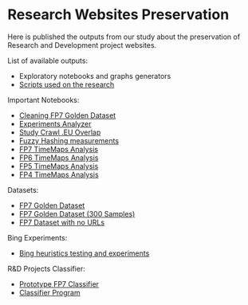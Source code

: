 # Research Websites Preservation

Here is published the outputs from our study about the preservation of Research and Development project websites.

List of available outputs:
- Exploratory notebooks and graphs generators
- [Scripts used on the research](https://github.com/arquivo/Research-Websites-Preservation/tree/master/scripts)

Important Notebooks:
- [Cleaning FP7 Golden Dataset](https://github.com/arquivo/Research-Websites-Preservation/blob/master/Cleaning%20golden%20dataset/cleaning-fp7-golden-dataset.ipynb)
- [Experiments Analyzer](https://github.com/arquivo/Research-Websites-Preservation/blob/master/experiments_analyzer.ipynb)
- [Study Crawl .EU Overlap](https://github.com/arquivo/Research-Websites-Preservation/blob/master/crawleu_overlap_measure/CrawlEU%20Overlap.ipynb)
- [Fuzzy Hashing measurements](https://github.com/arquivo/Research-Websites-Preservation/blob/master/Fuzzy%20hashing%20Acceptance%20Study/Fuzzy%20Hashing%20Score%20Analysis.ipynb)
- [FP7 TimeMaps Analysis](https://github.com/arquivo/Research-Websites-Preservation/blob/master/FP7/TimeMapsAnalysis.ipynb)
- [FP6 TimeMaps Analysis](https://github.com/arquivo/Research-Websites-Preservation/blob/master/FP6/FP6TimeMapsAnalysis.ipynb)
- [FP5 TimeMaps Analysis](https://github.com/arquivo/Research-Websites-Preservation/blob/master/FP5/FP5TimeMapsAnalysis.ipynb)
- [FP4 TimeMaps Analysis](https://github.com/arquivo/Research-Websites-Preservation/blob/master/FP4/FP4TimeMapsAnalysis.ipynb)

Datasets:
- [FP7 Golden Dataset](https://github.com/arquivo/Research-Websites-Preservation/blob/master/datasets/fp7-dataset-golden-all.csv)
- [FP7 Golden Dataset (300 Samples)](https://github.com/arquivo/Research-Websites-Preservation/blob/master/datasets/fp7-golden-dataset-300.csv)
- [FP7 Dataset with no URLs](https://raw.githubusercontent.com/arquivo/Research-Websites-Preservation/master/datasets/fp7projects-full.csv)

Bing Experiments:
- [Bing heuristics testing and experiments](https://github.com/arquivo/Research-Websites-Preservation/tree/master/Bing%20experiments)

R&D Projects Classifier:
- [Prototype FP7 Classifier](https://github.com/arquivo/Research-Websites-Preservation/blob/master/classifier/bernoulliNB%20tuning.ipynb)
- [Classifier Program](https://github.com/arquivo/Research-Websites-Preservation/blob/master/classifier/bernoulliNB%20tuning.py)
 


